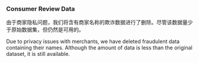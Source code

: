 ### Consumer Review Data

由于商家隐私问题，我们将含有商家名称的欺诈数据进行了删除。尽管该数据量少于原始数据集，但仍然是可用的。

Due to privacy issues with merchants, we have deleted fraudulent data containing their names. Although the amount of data is less than the original dataset, it is still available.
